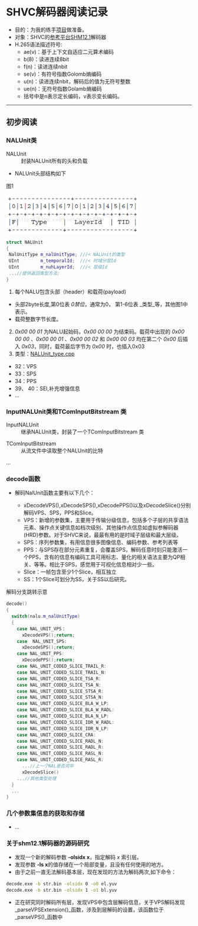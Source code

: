 # SHVC解码器阅读记录
* 目的：为我的练手[项目](https://github.com/LongmanLee/lmApp)做准备。
* 对象：SHVC的[参考平台SHM12.1](https://hevc.hhi.fraunhofer.de/svn/svn_SHVCSoftware/tags/SHM-12.1/)解码器
* H.265语法描述符号:
  - ae(v)：基于上下文自适应二元算术编码
  - b(8)：读进连续8bit
  - f(n)：读进连续nbit
  - se(v)：有符号指数Golomb熵编码
  - u(n)：读进连续nbit，解码后的值为无符号整数
  - ue(n)：无符号指数Golamb熵编码
  - 括号中是n表示定长编码，v表示变长编码。

***

## 初步阅读

### NALUnit类

<dl>
<dt>NALUnit</dt>
<dd>封装NALUnit所有的头和负载</dd>
</dl>



* NALUnit头部结构如下

图1 

![](../image/NalUintHeader.png)

 ``` c++
struct NALUnit
{
  NalUnitType m_nalUnitType; ///< NALUnit的类型
  UInt        m_temporalId;  ///< 时域分层Id
  UInt        m_nuhLayerId;  ///< 层级Id
  ...//提供返回类型方法;
}
```

1. 每个NALU包含头部（header）和载荷(payload)
  - 头部2byte长度,第0位表 _0禁位_，通常为0， 第1-6位表 _类型_等，其他图1中表示。
  - 载荷整数字节长度。
2. _0x00 00 01_ 为NALU起始码，_0x00 00 00_ 为结束码。载荷中出现的 _0x00 00 00_ 、_0x00 00 01_ 、_0x00 00 02_ 和 _0x00 00 03_ 均在第二个 _0x00_ 后插入 _0x03_，同时，载荷最后字节为 _0x00_ 时，也插入0x03
3. 类型：[NALUnit_type.cpp](../source_code/NALUnit_type.cpp)
  - 32：VPS
  - 33：SPS
  - 34：PPS
  - 39、 40：SEI,补充增强信息
  - ...

### InputNALUnit类和TComInputBitstream 类

<dl>
<dt>InputNALUnit</dt>
<dd>继承NALUnit类，封装了一个TComInputBitstream 类</dd>
</dl>

<dl>
<dt>TComInputBitstream </dt>
<dd>从流文件中读取整个NALUnit的比特</dd>
</dl>
...

### decode函数

* 解码NalUnit函数主要有以下几个：

  - xDecodeVPS(),xDecodeSPS(),xDecodePPS()以及xDecodeSlice()分别解码VPS、SPS，PPS和Slice。
  - VPS：新增的参数集，主要用于传输分级信息，包括多个子层的共享语法元素、操作点关键信息如档次级别、其他操作点信息如虚拟参解码器(HRD)参数。对于SHVC来说，最最有用的是时域子层级和最大层级。
  - SPS：序列参数集，有用信息很多图像信息、编码参数、参考列表等
  - PPS：与SPS存在部分元素重复，会覆盖SPS，解码任意时刻只能激活一个PPS，含有的信息有编码工具可用标志、量化的相关语法主要为QP相关、等等。相比于SPS，感觉用于可视化信息相对少一些。
  - Slice：一帧包含至少1个Slice，相互独立
  - SS：1个Slice可划分为SS，关于SS以后研究。

解码分支跳转示意

```c++
decode()
{
  switch(nalu.m_nalUnitType)
  {
    case NAL_UNIT_VPS：
      xDecodeVPS();return;
    case  NAL_UNIT_SPS:
      xDecodeSPS();return;
    case NAL_UNIT_PPS:
      xDecodePPS();return;
    case NAL_UNIT_CODED_SLICE_TRAIL_R:
    case NAL_UNIT_CODED_SLICE_TRAIL_N:
    case NAL_UNIT_CODED_SLICE_TSA_R:
    case NAL_UNIT_CODED_SLICE_TSA_N:
    case NAL_UNIT_CODED_SLICE_STSA_R:
    case NAL_UNIT_CODED_SLICE_STSA_N:
    case NAL_UNIT_CODED_SLICE_BLA_W_LP:
    case NAL_UNIT_CODED_SLICE_BLA_W_RADL:
    case NAL_UNIT_CODED_SLICE_BLA_N_LP:
    case NAL_UNIT_CODED_SLICE_IDR_W_RADL:
    case NAL_UNIT_CODED_SLICE_IDR_N_LP:
    case NAL_UNIT_CODED_SLICE_CRA:
    case NAL_UNIT_CODED_SLICE_RADL_N:
    case NAL_UNIT_CODED_SLICE_RADL_R:
    case NAL_UNIT_CODED_SLICE_RASL_N:
    case NAL_UNIT_CODED_SLICE_RASL_R:
      ...//上一个NAL是否完毕
      xDecodeSlice()
    ...//其他类型处理
  }
  ...
}
```
### 几个参数集信息的获取和存储
* ...
### 关于shm12.1解码器的源码研究
* 发现一个新的解码参数 **-olsidx x**，指定解码 _x_ 索引层。
* 发现参数 **-ls x**的值存储在一个局部变量，且没有任何使用的地方。
* 由于之前一直无法解码基本层，现在发现的方法为解码两次,如下命令：
```bat
decode.exe -b str.bin -olsidx 0 -o0 el.yuv
decode.exe -b str.bin -olsidx 1 -o1 bl.yuv
```

* 正在研究同时解码所有层，发现VPS中包含层解码信息，关于VPS解码发现 _parseVPSExtension()_函数，涉及到层解码的设置，该函数位于 _parseVPS()_函数中 